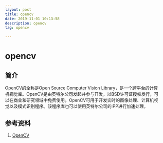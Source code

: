 ```yaml
---
layout: post
title: opencv
date: 2019-11-01 10:13:58
description: opencv
tag: opencv

---
```



# opencv
## 简介
OpenCV的全称是Open Source Computer Vision Library，是一个跨平台的计算机视觉库。OpenCV是由英特尔公司发起并参与开发，以BSD许可证授权发行，可以在商业和研究领域中免费使用。OpenCV可用于开发实时的图像处理、计算机视觉以及模式识别程序。该程序库也可以使用英特尔公司的IPP进行加速处理。


## 参考资料
1. [OpenCV](https://zh.wikipedia.org/wiki/OpenCV)